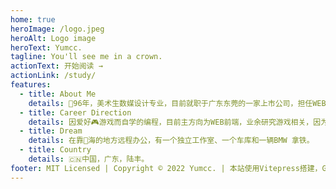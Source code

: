 ```yaml
---
home: true
heroImage: /logo.jpeg
heroAlt: Logo image
heroText: Yumcc.
tagline: You'll see me in a crown.
actionText: 开始阅读 →
actionLink: /study/
features:
  - title: About Me
    details: 🎂96年，美术生数媒设计专业，目前就职于广东东莞的一家上市公司，担任WEB前端开发工程师。
  - title: Career Direction
    details: 因爱好🎮游戏而自学的编程，目前主方向为WEB前端，业余研究游戏相关，因为是美术生，所以对🎨设计有关的都有兴趣。
  - title: Dream
    details: 在靠🌊海的地方远程办公，有一个独立工作室、一个车库和一辆BMW 拿铁。
  - title: Country
    details: 🇨🇳中国，广东，陆丰。
footer: MIT Licensed | Copyright © 2022 Yumcc. | 本站使用Vitepress搭建，Github Actions持续构建。
---
```

